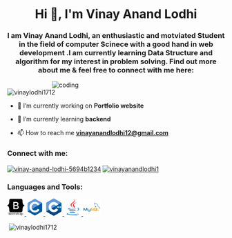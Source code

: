 
<h1 align="center">Hi 👋, I'm Vinay Anand Lodhi</h1>
<h3 align="center">I am Vinay Anand Lodhi, an enthusiastic and motviated Student in the field of computer Scinece with a good hand in web development .I am currently learning Data Structure and algorithm for my interest in problem solving. Find out more about me & feel free to connect with me here:

</h3>

<img align="right" alt="coding" width="400" src="[https://images.app.goo.gl/8NaivXMfsmUirPMf9](https://camo.githubusercontent.com/cae12fddd9d6982901d82580bdf321d81fb299141098ca1c2d4891870827bf17/68747470733a2f2f6d69726f2e6d656469756d2e636f6d2f6d61782f313336302f302a37513379765349765f7430696f4a2d5a2e676966)">
<p align="left"> <img src="https://komarev.com/ghpvc/?username=vinaylodhi1712&label=Profile%20views&color=0e75b6&style=flat" alt="vinaylodhi1712" /> </p>

- 🔭 I’m currently working on **Portfolio website**

- 🌱 I’m currently learning **backend**

- 📫 How to reach me **vinayanandlodhi12@gmail.com**

<h3 align="left">Connect with me:</h3>
<p align="left">
<a href="https://linkedin.com/in/vinay-anand-lodhi-5694b1234" target="blank"><img align="center" src="https://raw.githubusercontent.com/rahuldkjain/github-profile-readme-generator/master/src/images/icons/Social/linked-in-alt.svg" alt="vinay-anand-lodhi-5694b1234" height="30" width="40" /></a>
<a href="https://www.hackerearth.com/vinayanandlodhi1" target="blank"><img align="center" src="https://raw.githubusercontent.com/rahuldkjain/github-profile-readme-generator/master/src/images/icons/Social/hackerearth.svg" alt="vinayanandlodhi1" height="30" width="40" /></a>
</p>

<h3 align="left">Languages and Tools:</h3>
<p align="left"> <a href="https://getbootstrap.com" target="_blank" rel="noreferrer"> <img src="https://raw.githubusercontent.com/devicons/devicon/master/icons/bootstrap/bootstrap-plain-wordmark.svg" alt="bootstrap" width="40" height="40"/> </a> <a href="https://www.cprogramming.com/" target="_blank" rel="noreferrer"> <img src="https://raw.githubusercontent.com/devicons/devicon/master/icons/c/c-original.svg" alt="c" width="40" height="40"/> </a> <a href="https://www.w3schools.com/cpp/" target="_blank" rel="noreferrer"> <img src="https://raw.githubusercontent.com/devicons/devicon/master/icons/cplusplus/cplusplus-original.svg" alt="cplusplus" width="40" height="40"/> </a> <a href="https://www.java.com" target="_blank" rel="noreferrer"> <img src="https://raw.githubusercontent.com/devicons/devicon/master/icons/java/java-original.svg" alt="java" width="40" height="40"/> </a> <a href="https://www.mysql.com/" target="_blank" rel="noreferrer"> <img src="https://raw.githubusercontent.com/devicons/devicon/master/icons/mysql/mysql-original-wordmark.svg" alt="mysql" width="40" height="40"/> </a> </p>

<p>&nbsp;<img align="center" src="https://github-readme-stats.vercel.app/api?username=vinaylodhi1712&show_icons=true&locale=en" alt="vinaylodhi1712" /></p>

